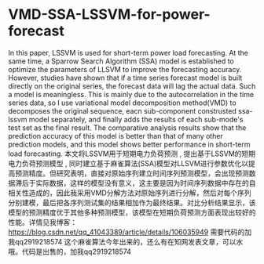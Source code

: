 # VMD-SSA-LSSVM-for-power-forecast
In this paper, LSSVM is used for short-term power load forecasting. At the same time, a Sparrow Search Algorithm (SSA) model is established to optimize the parameters of LLSVM to improve the forecasting accuracy. However, studies have shown that if a time series forecast model is built directly on the original series, the forecast data will lag the actual data. Such a model is meaningless. This is mainly due to the autocorrelation in the time series data, so I use variational model  decomposition method(VMD) to decomposes the original sequence, eacn sub-component construsted ssa-lssvm model separately, and finally adds the results of each sub-mode's test set as the final result. The comparative analysis results show that the prediction accuracy of this model is better than that of many other prediction models, and this model shows better performance in short-term load forecasting.
本文将LSSVM用于短期电力负荷预测 , 提出基于LSSVM的短期电力负荷预测模型 , 同时建立基于麻雀算法(SSA)模型对LLSVM进行参数优化以提高预测精度。但研究表明，直接对原始序列建立时间序列预测模型，会出现预测数据滞后于实际数据，这样的模型没有意义，这主要是因为时间序列数据中存在的自相关性造成的，因此我采用VMD分解方法对原始序列进行分解，然后对每个序列分别建模，最后把各序列测试集的结果相加作为最终结果。对比分析结果显示，该模型的预测精度优于其他多种预测模型，该模型在短期负荷预测方面表现出较好的性能。详情见我博客：https://blog.csdn.net/qq_41043389/article/details/106035949
需要代码的加我qq2919218574 这个麻雀算法今年出来的，还么有在知网发表文章，可以水哦。代码是出售的，加我qq2919218574
